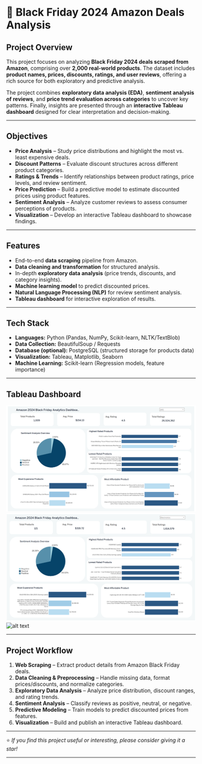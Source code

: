 
# 🛒 Black Friday 2024 Amazon Deals Analysis

##  Project Overview

This project focuses on analyzing **Black Friday 2024 deals scraped from Amazon**, comprising over **2,000 real-world products**. The dataset includes **product names, prices, discounts, ratings, and user reviews**, offering a rich source for both exploratory and predictive analysis.

The project combines **exploratory data analysis (EDA)**, **sentiment analysis of reviews**, and **price trend evaluation across categories** to uncover key patterns. Finally, insights are presented through an **interactive Tableau dashboard** designed for clear interpretation and decision-making.

---

##  Objectives

*  **Price Analysis** – Study price distributions and highlight the most vs. least expensive deals.
*  **Discount Patterns** – Evaluate discount structures across different product categories.
*  **Ratings & Trends** – Identify relationships between product ratings, price levels, and review sentiment.
*  **Price Prediction** – Build a predictive model to estimate discounted prices using product features.
*  **Sentiment Analysis** – Analyze customer reviews to assess consumer perceptions of products.
*  **Visualization** – Develop an interactive Tableau dashboard to showcase findings.

---

##  Features

* End-to-end **data scraping** pipeline from Amazon.
* **Data cleaning and transformation** for structured analysis.
* In-depth **exploratory data analysis** (price trends, discounts, and category insights).
* **Machine learning model** to predict discounted prices.
* **Natural Language Processing (NLP)** for review sentiment analysis.
* **Tableau dashboard** for interactive exploration of results.

---

##  Tech Stack

* **Languages:** Python (Pandas, NumPy, Scikit-learn, NLTK/TextBlob)
* **Data Collection:** BeautifulSoup / Requests
* **Database (optional):** PostgreSQL (structured storage for products data)
* **Visualization:** Tableau, Matplotlib, Seaborn
* **Machine Learning:** Scikit-learn (Regression models, feature importance)

---

##  Tableau Dashboard
![alt text](<Screenshot 2025-09-16 104713.png>)
![alt text](<Screenshot 2025-09-16 104604.png>)
![alt text](<6 Screenshot of the Dashboard.png>)


---

##  Project Workflow

1. **Web Scraping** – Extract product details from Amazon Black Friday deals.
2. **Data Cleaning & Preprocessing** – Handle missing data, format prices/discounts, and normalize categories.
3. **Exploratory Data Analysis** – Analyze price distribution, discount ranges, and rating trends.
4. **Sentiment Analysis** – Classify reviews as positive, neutral, or negative.
5. **Predictive Modeling** – Train models to predict discounted prices from features.
6. **Visualization** – Build and publish an interactive Tableau dashboard.

---

⭐ *If you find this project useful or interesting, please consider giving it a star!*

---


